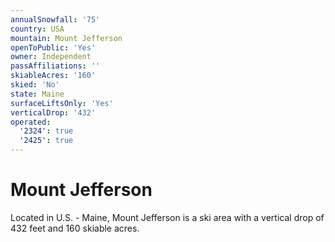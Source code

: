 ```yaml
---
annualSnowfall: '75'
country: USA
mountain: Mount Jefferson
openToPublic: 'Yes'
owner: Independent
passAffiliations: ''
skiableAcres: '160'
skied: 'No'
state: Maine
surfaceLiftsOnly: 'Yes'
verticalDrop: '432'
operated:
  '2324': true
  '2425': true
---
```



# Mount Jefferson

Located in U.S. - Maine, Mount Jefferson is a ski area with a vertical drop of 432 feet and 160 skiable acres.
